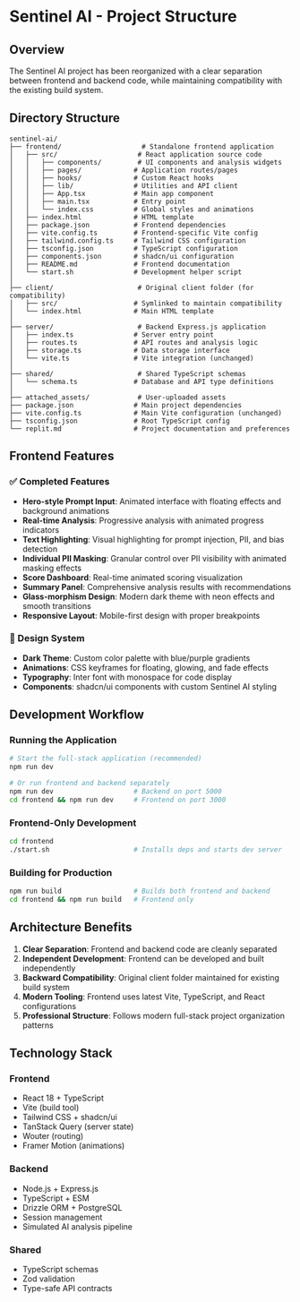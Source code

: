 # Sentinel AI - Project Structure

## Overview
The Sentinel AI project has been reorganized with a clear separation between frontend and backend code, while maintaining compatibility with the existing build system.

## Directory Structure

```
sentinel-ai/
├── frontend/                    # Standalone frontend application
│   ├── src/                    # React application source code
│   │   ├── components/         # UI components and analysis widgets
│   │   ├── pages/             # Application routes/pages
│   │   ├── hooks/             # Custom React hooks
│   │   ├── lib/               # Utilities and API client
│   │   ├── App.tsx            # Main app component
│   │   ├── main.tsx           # Entry point
│   │   └── index.css          # Global styles and animations
│   ├── index.html             # HTML template
│   ├── package.json           # Frontend dependencies
│   ├── vite.config.ts         # Frontend-specific Vite config
│   ├── tailwind.config.ts     # Tailwind CSS configuration
│   ├── tsconfig.json          # TypeScript configuration
│   ├── components.json        # shadcn/ui configuration
│   ├── README.md              # Frontend documentation
│   └── start.sh               # Development helper script
│
├── client/                     # Original client folder (for compatibility)
│   ├── src/                   # Symlinked to maintain compatibility
│   └── index.html             # Main HTML template
│
├── server/                     # Backend Express.js application
│   ├── index.ts               # Server entry point
│   ├── routes.ts              # API routes and analysis logic
│   ├── storage.ts             # Data storage interface
│   └── vite.ts                # Vite integration (unchanged)
│
├── shared/                     # Shared TypeScript schemas
│   └── schema.ts              # Database and API type definitions
│
├── attached_assets/            # User-uploaded assets
├── package.json               # Main project dependencies
├── vite.config.ts             # Main Vite configuration (unchanged)
├── tsconfig.json              # Root TypeScript config
└── replit.md                  # Project documentation and preferences
```

## Frontend Features

### ✅ Completed Features
- **Hero-style Prompt Input**: Animated interface with floating effects and background animations
- **Real-time Analysis**: Progressive analysis with animated progress indicators
- **Text Highlighting**: Visual highlighting for prompt injection, PII, and bias detection
- **Individual PII Masking**: Granular control over PII visibility with animated masking effects
- **Score Dashboard**: Real-time animated scoring visualization
- **Summary Panel**: Comprehensive analysis results with recommendations
- **Glass-morphism Design**: Modern dark theme with neon effects and smooth transitions
- **Responsive Layout**: Mobile-first design with proper breakpoints

### 🎨 Design System
- **Dark Theme**: Custom color palette with blue/purple gradients
- **Animations**: CSS keyframes for floating, glowing, and fade effects
- **Typography**: Inter font with monospace for code display
- **Components**: shadcn/ui components with custom Sentinel AI styling

## Development Workflow

### Running the Application
```bash
# Start the full-stack application (recommended)
npm run dev

# Or run frontend and backend separately
npm run dev                    # Backend on port 5000
cd frontend && npm run dev     # Frontend on port 3000
```

### Frontend-Only Development
```bash
cd frontend
./start.sh                     # Installs deps and starts dev server
```

### Building for Production
```bash
npm run build                  # Builds both frontend and backend
cd frontend && npm run build   # Frontend only
```

## Architecture Benefits

1. **Clear Separation**: Frontend and backend code are cleanly separated
2. **Independent Development**: Frontend can be developed and built independently
3. **Backward Compatibility**: Original client folder maintained for existing build system
4. **Modern Tooling**: Frontend uses latest Vite, TypeScript, and React configurations
5. **Professional Structure**: Follows modern full-stack project organization patterns

## Technology Stack

### Frontend
- React 18 + TypeScript
- Vite (build tool)
- Tailwind CSS + shadcn/ui
- TanStack Query (server state)
- Wouter (routing)
- Framer Motion (animations)

### Backend
- Node.js + Express.js
- TypeScript + ESM
- Drizzle ORM + PostgreSQL
- Session management
- Simulated AI analysis pipeline

### Shared
- TypeScript schemas
- Zod validation
- Type-safe API contracts